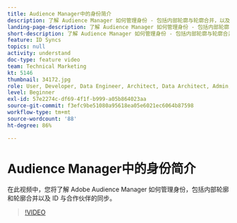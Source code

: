 ```yaml
---
title: Audience Manager中的身份简介
description: 了解 Audience Manager 如何管理身份 - 包括内部轮廓与轮廓合并，以及与合作伙伴同步 ID。
landing-page-description: 了解 Audience Manager 如何管理身份 - 包括内部轮廓与轮廓合并，以及与合作伙伴同步 ID。
short-description: 了解 Audience Manager 如何管理身份 - 包括内部轮廓与轮廓合并，以及与合作伙伴同步 ID。
feature: ID Syncs
topics: null
activity: understand
doc-type: feature video
team: Technical Marketing
kt: 5146
thumbnail: 34172.jpg
role: User, Developer, Data Engineer, Architect, Data Architect, Admin, Leader
level: Beginner
exl-id: 57e2274c-df69-4f1f-b999-a05b864023aa
source-git-commit: f3efc9be51080a95618ea05e6021ec6064b87598
workflow-type: tm+mt
source-wordcount: '88'
ht-degree: 86%

---
```


# Audience Manager中的身份简介

在此视频中，您将了解 Adobe Audience Manager 如何管理身份，包括内部轮廓和轮廓合并以及 ID 与合作伙伴的同步。

>[!VIDEO](https://video.tv.adobe.com/v/34172/?quality=12)
